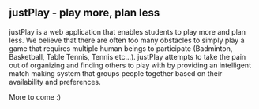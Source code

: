 ## justPlay - play more, plan less

justPlay is a web application that enables students to play more and plan less. We believe that there are often too many obstacles to simply play a game that requires multiple human beings to participate (Badminton, Basketball, Table Tennis, Tennis etc...). justPlay attempts to take the pain out of organizing and finding others to play with by providing an intelligent match making system that groups people together based on their availability and preferences.

More to come :)